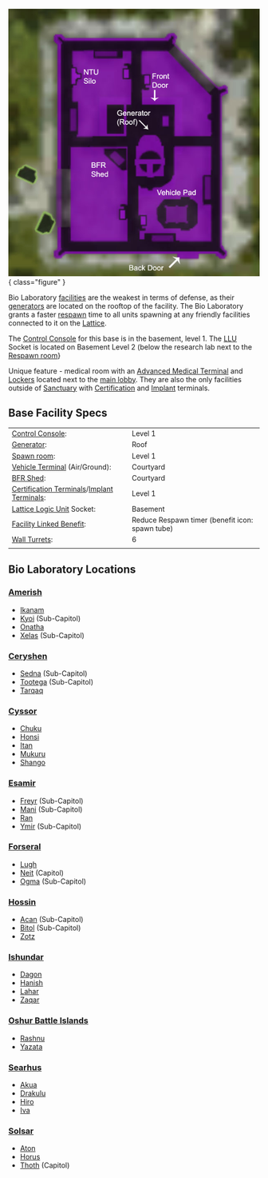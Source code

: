 ![](../images/Bio_Layout.jpg){ class="figure" }

Bio Laboratory
[facilities](Facilities.md) are the weakest in terms of defense, as their
[generators](../items/Generator.md) are located on the rooftop of the facility.
The Bio Laboratory grants a faster [respawn](../terminology/Respawn.md) time to
all units spawning at any friendly facilities connected to it on the
[Lattice](../terminology/Lattice.md).

The [Control Console](../locations/Control_Console.md) for this base is in the
basement, level 1. The [LLU](../terminology/Lattice_Logic_Unit.md) Socket is
located on Basement Level 2 (below the research lab next to the
[Respawn room](Spawn_Room.md)}

Unique feature - medical room with an
[Advanced Medical Terminal](../items/Advanced_Medical_Terminal.md) and
[Lockers](../items/Lockers.md) located next to the
[main lobby](../locations/Main_lobby.md). They are also the only facilities
outside of [Sanctuary](../locations/Sanctuary.md) with
[Certification](../items/Certification_Terminal.md) and
[Implant](../items/Implant_Terminal.md) terminals.

## Base Facility Specs

|                                                                                                                  |                                                 |
| ---------------------------------------------------------------------------------------------------------------- | ----------------------------------------------- |
| [Control Console](../locations/Control_Console.md):                                                              | Level 1                                         |
| [Generator](../items/Generator.md):                                                                              | Roof                                            |
| [Spawn room](Spawn_Room.md):                                                                                     | Level 1                                         |
| [Vehicle Terminal](../locations/Vehicle_Terminal.md) (Air/Ground):                                               | Courtyard                                       |
| [BFR Shed](../items/BFR_Shed.md):                                                                                | Courtyard                                       |
| [Certification Terminals](../items/Certification_Terminal.md)/[Implant Terminals](../items/Implant_Terminal.md): | Level 1                                         |
| [Lattice Logic Unit](../terminology/Lattice_Logic_Unit.md) Socket:                                               | Basement                                        |
| [Facility Linked Benefit](../terminology/Facility_Linked_Benefit.md):                                            | Reduce Respawn timer (benefit icon: spawn tube) |
| [Wall Turrets](../items/Phalanx.md):                                                                             | 6                                               |
|                                                                                                                  |                                                 |

## Bio Laboratory Locations

### [Amerish](Amerish.md)

- [Ikanam](../facilities/Ikanam.md)
- [Kyoi](../facilities/Kyoi.md) (Sub-Capitol)
- [Onatha](../facilities/Onatha.md)
- [Xelas](../facilities/Xelas.md) (Sub-Capitol)

### [Ceryshen](Ceryshen.md)

- [Sedna](../facilities/Sedna.md) (Sub-Capitol)
- [Tootega](../facilities/Tootega.md) (Sub-Capitol)
- [Tarqaq](../facilities/Tarqaq.md)

### [Cyssor](Cyssor.md)

- [Chuku](../facilities/Chuku.md)
- [Honsi](Honsi.md)
- [Itan](../facilities/Itan.md)
- [Mukuru](../facilities/Mukuru.md)
- [Shango](../facilities/Shango.md)

### [Esamir](Esamir.md)

- [Freyr](../facilities/Freyr.md) (Sub-Capitol)
- [Mani](../facilities/Mani.md) (Sub-Capitol)
- [Ran](../facilities/Ran.md)
- [Ymir](../facilities/Ymir.md) (Sub-Capitol)

### [Forseral](Forseral.md)

- [Lugh](../facilities/Lugh.md)
- [Neit](../facilities/Neit.md) (Capitol)
- [Ogma](../facilities/Ogma.md) (Sub-Capitol)

### [Hossin](Hossin.md)

- [Acan](../facilities/Acan.md) (Sub-Capitol)
- [Bitol](../facilities/Bitol.md) (Sub-Capitol)
- [Zotz](../facilities/Zotz.md)

### [Ishundar](Ishundar.md)

- [Dagon](../facilities/Dagon.md)
- [Hanish](../facilities/Hanish.md)
- [Lahar](../facilities/Lahar.md)
- [Zaqar](../facilities/Zaqar.md)

### [Oshur Battle Islands](Oshur.md)

- [Rashnu](../facilities/Rashnu.md)
- [Yazata](../facilities/Yazata.md)

### [Searhus](Searhus.md)

- [Akua](../facilities/Akua.md)
- [Drakulu](../facilities/Drakulu.md)
- [Hiro](../facilities/Hiro.md)
- [Iva](../facilities/Iva.md)

### [Solsar](Solsar.md)

- [Aton](../facilities/Aton.md)
- [Horus](Horus.md)
- [Thoth](../facilities/Thoth.md) (Capitol)
